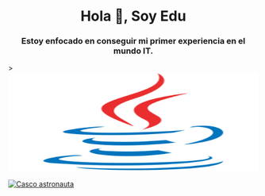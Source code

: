 <h1 align="center">Hola 👋, Soy Edu</h1>
<h3 align="center">Estoy enfocado en conseguir mi primer experiencia en el mundo IT.</h3>
> <a href="https://www.java.com" target="_blank" rel="noreferrer"> <img src="https://raw.githubusercontent.com/devicons/devicon/master/icons/java/java-original.svg" alt="java" width="1000" height="200"/> </a> </p>

[![Casco astronauta](https://i.imgur.com/b1kbwbR.gif "Casco")](https://platzi.com/cursos "Nunca pares de aprender")
